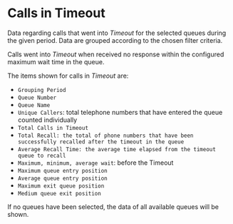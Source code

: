 # Calls in Timeout

Data regarding calls that went into *Timeout* for the selected queues
during the given period.
Data are grouped according to the chosen filter criteria.

Calls went into *Timeout* when received no response within the 
configured maximum wait time in the queue.

The items shown for calls in *Timeout* are:

- `Grouping Period`
- `Queue Number`
- `Queue Name`
- `Unique Callers`: total telephone numbers that have entered the queue
counted individually
- `Total Calls in Timeout`
- `Total Recall: the total of phone numbers that have been successfully recalled after the timeout in the queue`
- `Average Recall Time: the average time elapsed from the timeout queue to recall`
- `Maximum, minimum, average wait`: before the Timeout
- `Maximum queue entry position`
- `Average queue entry position`
- `Maximum exit queue position`
- `Medium queue exit position`

If no queues have been selected, the data of all available queues will 
be shown.
